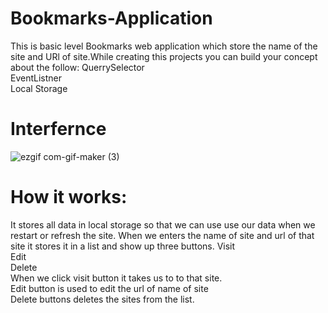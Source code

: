# Bookmarks-Application
This is basic level Bookmarks web application which store the name of the site and URl of site.While creating this projects you can build your concept about the follow:
QuerrySelector <br>
EventListner <br>
Local Storage <br>


# Interfernce
![ezgif com-gif-maker (3)](https://user-images.githubusercontent.com/84333937/129544787-990bc545-f70c-4c92-90fb-dd40b4475d85.gif)

# How it works:
It stores all data in local storage so that we can use use our data when we restart or refresh the site.
When we enters the name of site and url of that site it stores it in a list and show up three buttons.
Visit <br>
Edit <br>
Delete <br>
When we click visit button it takes us to to that site.<br>
Edit button is used to edit the url of name of site <br>
Delete buttons deletes the sites from the list.

